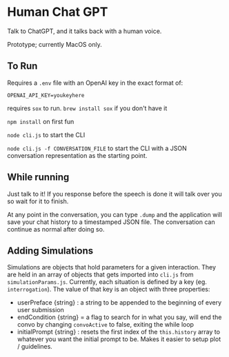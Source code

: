 # Human Chat GPT
Talk to ChatGPT, and it talks back with a human voice.

Prototype; currently MacOS only.

## To Run
Requires a `.env` file with an OpenAI key in the exact format of:
```
OPENAI_API_KEY=youkeyhere
```

requires `sox` to run. `brew install sox` if you don't have it

`npm install` on first fun

`node cli.js` to start the CLI

`node cli.js -f CONVERSATION_FILE` to start the CLI with a JSON conversation representation as the
starting point.

## While running
Just talk to it! If you response before the speech is done it will talk over you so wait for it to
finish.

At any point in the conversation, you can type `.dump` and the application will save your chat
history to a timestamped JSON file. The conversation can continue as normal after doing so.

## Adding Simulations
Simulations are objects that hold parameters for a given interaction. They are held in an array of objects that gets imported into `cli.js` from `simulationParams.js`. Currently, each situation is defined by a key (eg. `interrogation`). The value of that key is an object with three properties:
  - userPreface {string} : a string to be appended to the beginning of every user submission
  - endCondition {string} = a flag to search for in what you say, will end the convo by changing `convoActive` to false, exiting the while loop
  - initialPrompt {string} : resets the first index of the `this.history` array to whatever you want the initial prompt to be. Makes it easier to setup plot / guidelines.

